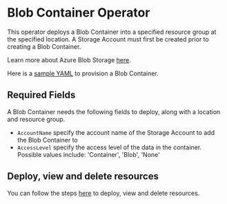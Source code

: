 # Blob Container Operator

This operator deploys a Blob Container into a specified resource group at the specified location. A Storage Account must first be created prior to creating a Blob Container.

Learn more about Azure Blob Storage [here](https://docs.microsoft.com/en-us/azure/storage/blobs/storage-blobs-introduction).

Here is a [sample YAML](/config/samples/azure_v1alpha1_blobcontainer.yaml) to provision a Blob Container.

## Required Fields 

A Blob Container needs the following fields to deploy, along with a location and resource group.

* `AccountName` specify the account name of the Storage Account to add the Blob Container to
* `AccessLevel` specify the access level of the data in the container. Possible values include: 'Container', 'Blob', 'None'

## Deploy, view and delete resources

You can follow the steps [here](/docs/howto/resourceprovision.md) to deploy, view and delete resources.